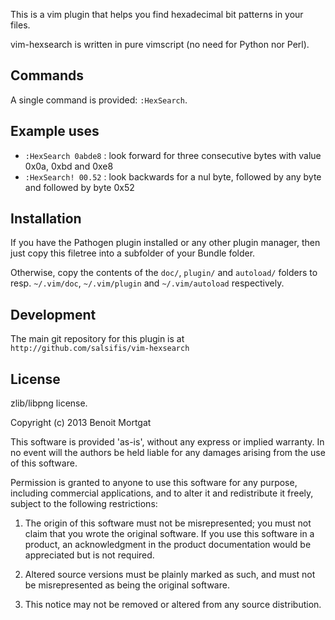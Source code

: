 This is a vim plugin that helps you find hexadecimal bit patterns in your
files.

vim-hexsearch is written in pure vimscript (no need for Python nor Perl).

Commands
--------
A single command is provided: `:HexSearch`.

Example uses
------------

* `:HexSearch 0abde8` : look forward for three consecutive bytes with value
  0x0a, 0xbd and 0xe8
* `:HexSearch! 00.52` : look backwards for a nul byte, followed by any byte and
  followed by byte 0x52

Installation
------------

If you have the Pathogen plugin installed or any other plugin manager, then
just copy this filetree into a subfolder of your Bundle folder.

Otherwise, copy the contents of the `doc/`, `plugin/` and `autoload/` folders
to resp.  `~/.vim/doc`, `~/.vim/plugin` and `~/.vim/autoload` respectively.

Development
-----------

The main git repository for this plugin is at
`http://github.com/salsifis/vim-hexsearch`

License
-------

zlib/libpng license.

Copyright (c) 2013 Benoit Mortgat

This software is provided 'as-is', without any express or implied warranty. In
no event will the authors be held liable for any damages arising from the use
of this software.

Permission is granted to anyone to use this software for any purpose, including
commercial applications, and to alter it and redistribute it freely, subject to
the following restrictions:

1. The origin of this software must not be misrepresented; you must not claim
   that you wrote the original software. If you use this software in a product,
an acknowledgment in the product documentation would be appreciated but is not
required.

2. Altered source versions must be plainly marked as such, and must not be
   misrepresented as being the original software.

3. This notice may not be removed or altered from any source distribution.
